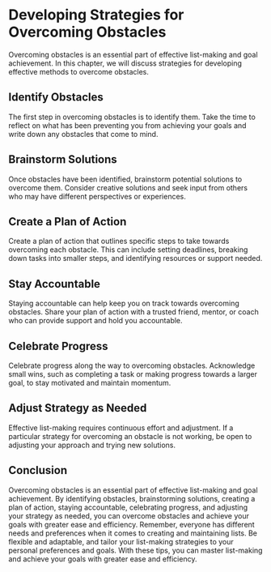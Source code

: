 Developing Strategies for Overcoming Obstacles
===============================================================================

Overcoming obstacles is an essential part of effective list-making and goal achievement. In this chapter, we will discuss strategies for developing effective methods to overcome obstacles.

Identify Obstacles
------------------

The first step in overcoming obstacles is to identify them. Take the time to reflect on what has been preventing you from achieving your goals and write down any obstacles that come to mind.

Brainstorm Solutions
--------------------

Once obstacles have been identified, brainstorm potential solutions to overcome them. Consider creative solutions and seek input from others who may have different perspectives or experiences.

Create a Plan of Action
-----------------------

Create a plan of action that outlines specific steps to take towards overcoming each obstacle. This can include setting deadlines, breaking down tasks into smaller steps, and identifying resources or support needed.

Stay Accountable
----------------

Staying accountable can help keep you on track towards overcoming obstacles. Share your plan of action with a trusted friend, mentor, or coach who can provide support and hold you accountable.

Celebrate Progress
------------------

Celebrate progress along the way to overcoming obstacles. Acknowledge small wins, such as completing a task or making progress towards a larger goal, to stay motivated and maintain momentum.

Adjust Strategy as Needed
-------------------------

Effective list-making requires continuous effort and adjustment. If a particular strategy for overcoming an obstacle is not working, be open to adjusting your approach and trying new solutions.

Conclusion
----------

Overcoming obstacles is an essential part of effective list-making and goal achievement. By identifying obstacles, brainstorming solutions, creating a plan of action, staying accountable, celebrating progress, and adjusting your strategy as needed, you can overcome obstacles and achieve your goals with greater ease and efficiency. Remember, everyone has different needs and preferences when it comes to creating and maintaining lists. Be flexible and adaptable, and tailor your list-making strategies to your personal preferences and goals. With these tips, you can master list-making and achieve your goals with greater ease and efficiency.


